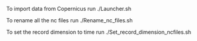 To import data from Copernicus
run ./Launcher.sh


To rename all the nc files run ./Rename_nc_files.sh

To set the record dimension to time run ./Set_record_dimension_ncfiles.sh

